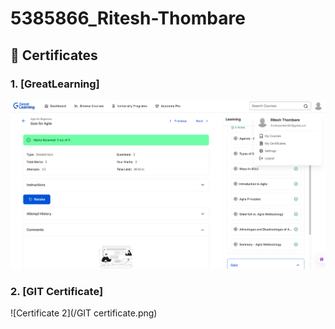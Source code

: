 # 5385866_Ritesh-Thombare

## 📜 Certificates

### 1. [GreatLearning]
![Certificate 1](/GreatLearning)

### 2. [GIT Certificate]
![Certificate 2](/GIT certificate.png)
